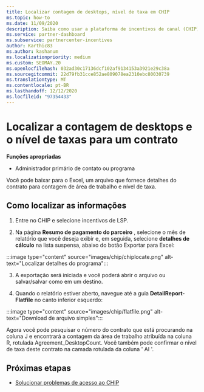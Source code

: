 ```yaml
---
title: Localizar contagem de desktops, nível de taxa em CHIP
ms.topic: how-to
ms.date: 11/09/2020
description: Saiba como usar a plataforma de incentivos de canal (CHIP) para localizar a contagem de desktops e as informações de nível de taxa de um contrato.
ms.service: partner-dashboard
ms.subservice: partnercenter-incentives
author: Karthic83
ms.author: kashanum
ms.localizationpriority: medium
ms.custom: SEOMAY.20
ms.openlocfilehash: 032ad30c17136dcf102af9134153a3921e29c38a
ms.sourcegitcommit: 22d79fb31cce852ae809078ea2310ebc80030739
ms.translationtype: MT
ms.contentlocale: pt-BR
ms.lasthandoff: 12/12/2020
ms.locfileid: "97354433"
---
```

# <a name="locate-the-desktop-count-and-fee-level-for-an-agreement"></a>Localizar a contagem de desktops e o nível de taxas para um contrato

**Funções apropriadas**

- Administrador primário de contato ou programa

Você pode baixar para o Excel, um arquivo que fornece detalhes do contrato para contagem de área de trabalho e nível de taxa.

## <a name="how-to-locate-the-information"></a>Como localizar as informações

1. Entre no CHIP e selecione incentivos de LSP.

2. Na página **Resumo de pagamento do parceiro** , selecione o mês de relatório que você deseja exibir e, em seguida, selecione **detalhes de cálculo** na lista suspensa, abaixo do botão Exportar para Excel:

:::image type="content" source="images/chip/chiplocate.png" alt-text="Localizar detalhes do programa":::

3. A exportação será iniciada e você poderá abrir o arquivo ou salvar/salvar como em um destino.

4. Quando o relatório estiver aberto, navegue até a guia **DetailReport-Flatfile** no canto inferior esquerdo:

:::image type="content" source="images/chip/flatfile.png" alt-text="Download de arquivo simples":::

Agora você pode pesquisar o número do contrato que está procurando na coluna J e encontrará a contagem da área de trabalho atribuída na coluna R, rotulada Agreement_DesktopCount. Você também pode confirmar o nível de taxa deste contrato na camada rotulada da coluna ' AI '.

## <a name="next-steps"></a>Próximas etapas

- [Solucionar problemas de acesso ao CHIP](chip-access-trouble.md)
